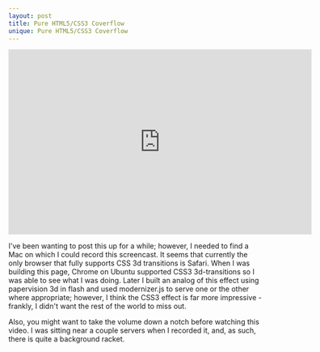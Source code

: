 ```yaml
---
layout: post
title: Pure HTML5/CSS3 Coverflow
unique: Pure HTML5/CSS3 Coverflow
---
```


<iframe src="http://www.screenr.com/embed/pDxs" width="600" height="366" frameborder="0">t</iframe>

I've been wanting to post this up for a while; however, I needed to find a Mac on which I could 
record this screencast. It seems that currently the only browser that fully supports CSS 3d transitions 
is Safari. When I was building this page, Chrome on Ubuntu supported CSS3 
3d-transitions so I was able to see what I was doing. Later I built an analog of this effect using 
papervision 3d in flash and used modernizer.js to serve one or the other where appropriate; however, 
I think the CSS3 effect is far more impressive - frankly, I didn't want the rest of the world to miss out.

Also, you might want to take the volume down a notch before watching this video. I was sitting near a couple
servers when I recorded it, and, as such, there is quite a background racket.
